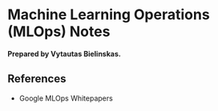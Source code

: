 <h1>Machine Learning Operations (MLOps) Notes</h1>
<b>Prepared by Vytautas Bielinskas.</b>

<h2>References</h2>
<ul><li><a hfref='https://services.google.com/fh/files/misc/practitioners_guide_to_mlops_whitepaper.pdf'>Google MLOps Whitepapers</a></li></ul>

